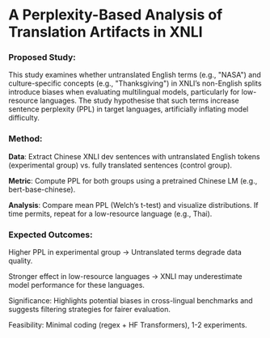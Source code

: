 # A Perplexity-Based Analysis of Translation Artifacts in XNLI

### Proposed Study: 

This study examines whether untranslated English terms (e.g., "NASA") and culture-specific concepts (e.g., "Thanksgiving") in XNLI’s non-English splits introduce biases when evaluating multilingual models, particularly for low-resource languages. The study hypothesise that such terms increase sentence perplexity (PPL) in target languages, artificially inflating model difficulty.

### Method:

**Data**: Extract Chinese XNLI dev sentences with untranslated English tokens (experimental group) vs. fully translated sentences (control group).

**Metric**: Compute PPL for both groups using a pretrained Chinese LM (e.g., bert-base-chinese).

**Analysis**: Compare mean PPL (Welch’s t-test) and visualize distributions. If time permits, repeat for a low-resource language (e.g., Thai).

### Expected Outcomes:

Higher PPL in experimental group → Untranslated terms degrade data quality.

Stronger effect in low-resource languages → XNLI may underestimate model performance for these languages.

Significance: Highlights potential biases in cross-lingual benchmarks and suggests filtering strategies for fairer evaluation.

Feasibility: Minimal coding (regex + HF Transformers), 1-2 experiments.


